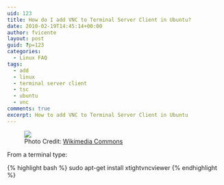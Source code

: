 ```yaml
---
uid: 123
title: How do I add VNC to Terminal Server Client in Ubuntu?
date: 2010-02-19T14:45:14+00:00
author: fvicente
layout: post
guid: ?p=123
categories:
  - Linux FAQ
tags:
  - add
  - linux
  - terminal server client
  - tsc
  - ubuntu
  - vnc
comments: true
excerpt: How to add VNC to Terminal Server Client in Ubuntu
---
```

<figure>
	<img src="{{ site.baseurl }}/images/question.png">
	<figcaption>Photo Credit: <a href="http://commons.wikimedia.org/wiki/File:Gnome-dialog-question.svg" title="Wikimedia Commons"> Wikimedia Commons</a></figcaption>
</figure>

From a terminal type:

{% highlight bash %}
sudo apt-get install xtightvncviewer
{% endhighlight %}
